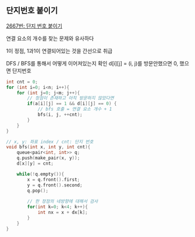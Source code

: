 ## 단지번호 붙이기

[2667번: 단지 번호 붙이기](https://www.acmicpc.net/problem/2667)

연결 요소의 개수를 찾는 문제와 유사하다

1이 정점, 1과1이 연결되어있는 것을 간선으로 취급

DFS / BFS를 통해서 어떻게 이어져있는지 확인
d[i][j] = (i, j)를 방문안했으면 0, 했으면 단지번호

```c++
int cnt = 0;
for (int i=0; i<n; i++){
	for (int j=0; j<m; j++){
		// 정점이 존재하고 아직 방문하지 않았다면
		if(a[i][j] == 1 && d[i][j] == 0) {
			// bfs 호출 = 연결 요소 개수 + 1
			bfs(i, j, ++cnt);
		}
	}
}
```

```c++
// x, y: 좌표 index / cnt: 단지 번호
void bfs(int x, int y, int cnt){
	queue<pair<int, int>> q;
	q.push(make_pair(x, y));
	d[x][y] = cnt;

	while(!q.empty()){
		x = q.front().first;
		y = q.front().second;
		q.pop();
		
		// 한 정점의 네방향에 대해서 검사
		for(int k=0; k<4; k++){
			int nx = x + dx[k];
		}
	}
}
```
<!--stackedit_data:
eyJoaXN0b3J5IjpbLTIxMDAwNzg1ODMsODcxMjcwODI0XX0=
-->